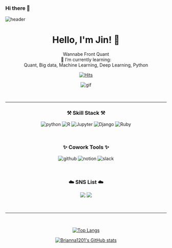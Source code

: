 ### Hi there 👋


![header](https://capsule-render.vercel.app/api?type=waving&color=timeGradient&height=300&section=header&text=welcome&fontSize=90&desc=Bobae's%20GitHub%20Profile&descAlignY=65)

<div align="center">

# Hello, I'm Jin! 👋
Wannabe Front Quant <br>
🌱 I’m currently learning:<br>
Quant, Big data, Machine Learning, Deep Learning, Python

[![Hits](https://hits.seeyoufarm.com/api/count/incr/badge.svg?url=https%3A%2F%2Fgithub.com%2Fbrianna1201%2Fhit-counter&count_bg=%23E1DCD9&title_bg=%23555555&icon=&icon_color=%23E7E7E7&title=hits&edge_flat=false)](https://github.com/brianna1201)

![gif](http://file3.instiz.net/data/file3/2018/02/05/c/5/a/c5adcba1c6a2462eca8f31e670768b2e.gif)

<br>

---

### ⚒️ Skill Stack ⚒️
![python](https://img.shields.io/badge/Python-3766AB?style=flat-square&logo=Python&logoColor=white)  ![R](https://img.shields.io/badge/R-276DC3?style=flat-square&logo=R&logoColor=white)  ![Jupyter](https://img.shields.io/badge/Jupyter-F37626?style=flat-square&logo=Jupyter&logoColor=white)  ![Django](https://img.shields.io/badge/Django-092E20?style=flat-square&logo=Django&logoColor=white)  ![Ruby](https://img.shields.io/badge/Ruby_on_Rails-CC342D?style=flat-square&logo=Ruby&logoColor=white)  

<br>

### ✨ Cowork Tools ✨
![github](https://img.shields.io/badge/GitHub-181717?style=flat-square&logo=GitHub&logoColor=white)  ![notion](https://img.shields.io/badge/Notion-181717?style=flat-square&logo=Notion&logoColor=white)  ![slack](https://img.shields.io/badge/Slack-4A154B?style=flat-square&logo=Slack&logoColor=white)

<br>

### ☁️ SNS List ☁️
<a href="https://www.instagram.com/byobyo_run/" target="_blank"><img src="https://img.shields.io/badge/Instagram-DD2A7B?style=flat-square&logo=Instagram&logoColor=white"/></a>
<a href="https://byobyomanager.com/" target="_blank"><img src="https://img.shields.io/badge/Tstory-E1DCD9?style=flat-square&logoColor=white"/></a>

<br>

---

<br>

[![Top Langs](https://github-readme-stats.vercel.app/api/top-langs/?username=brianna1201&layout=compact)](https://github.com/brianna1201/github-readme-stats)

[![Brianna1201's GitHub stats](https://github-readme-stats.vercel.app/api?username=brianna1201&theme=swift)](https://github.com/brianna1201/github-readme-stats)

</div>
